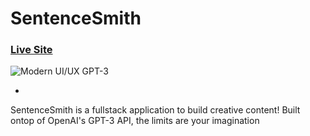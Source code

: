 # SentenceSmith

### [Live Site](https:juansolano.netlify.app)

![Modern UI/UX GPT-3](https://i.ibb.co/TR5LW9z/image.png)

-
SentenceSmith is a fullstack application to build creative content! 
Built ontop of OpenAI's GPT-3 API, the limits are your imagination
